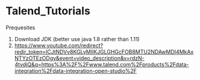 # Talend_Tutorials

Prequesites
1) Download JDK (better use java 1.8 rather than 1.11)
2) https://www.youtube.com/redirect?redir_token=lCJtNDVv8KGLyMlIKJGLGHGcFOB8MTU2NDAwMDI4MkAxNTYzOTEzODgy&event=video_description&v=rdzN-4tvdjQ&q=https%3A%2F%2Fwww.talend.com%2Fproducts%2Fdata-integration%2Fdata-integration-open-studio%2F
